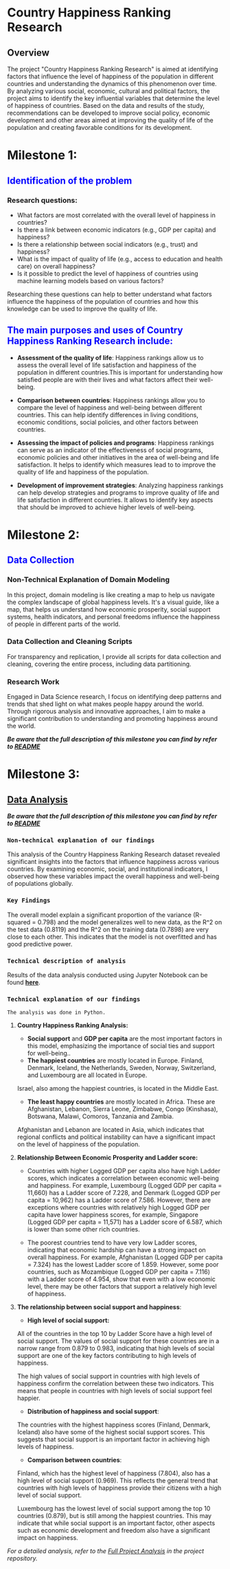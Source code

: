 # Country Happiness Ranking Research

## Overview

The project "Country Happiness Ranking Research" is aimed at identifying factors that influence the level of happiness of the population in different countries and understanding the dynamics of this phenomenon over time. By analyzing various social, economic, cultural and political factors, the project aims to identify the key influential variables that determine the level of happiness of countries. Based on the data and results of the study, recommendations can be developed to improve social policy, economic development and other areas aimed at improving the quality of life of the population and creating favorable conditions for its development. 

# Milestone 1: 
## <font color="blue">Identification of the problem</font>

### **Research questions**:
*	What factors are most correlated with the overall level of happiness in countries?
*	Is there a link between economic indicators (e.g., GDP per capita) and happiness?
*	Is there a relationship between social indicators (e.g., trust) and happiness?
*	What is the impact of quality of life (e.g., access to education and health care) on overall happiness?
*	Is it possible to predict the level of happiness of countries using machine learning models based on various factors?

Researching these questions can help to better understand what factors influence the happiness of the population of countries and how this knowledge can be used to improve the quality of life.


## <font color="blue">The main purposes and uses of Country Happiness Ranking Research include:</font>

* **Assessment of the quality of life**: Happiness rankings allow us to assess the overall level of life satisfaction and happiness of the population in different countries.This is important for understanding how satisfied people are with their lives and what factors affect their well-being.

* **Comparison between countries**: Happiness rankings allow you to compare the level of happiness and well-being between different countries. This can help identify differences in living conditions, economic conditions, social policies, and other factors between countries.

* **Assessing the impact of policies and programs**: Happiness rankings can serve as an indicator of the effectiveness of social programs, economic policies and other initiatives in the area of well-being and life satisfaction. It helps to identify which measures lead to to improve the quality of life and happiness of the population.

* **Development of improvement strategies**: Analyzing happiness rankings can help develop strategies and programs to improve quality of life and life satisfaction in different countries. It allows to identify key aspects that should be improved to achieve higher levels of well-being.


# Milestone 2: 

## <font color="blue">Data Collection</font>


### Non-Technical Explanation of Domain Modeling

In this project, domain modeling is like creating a map to help us navigate the complex landscape of global happiness levels. It's a visual guide, like a map, that helps us understand how economic prosperity, social support systems, health indicators, and personal freedoms influence the happiness of people in different parts of the world.

###  Data Collection and Cleaning Scripts

For transparency and replication, I provide all scripts for data collection and cleaning, covering the entire process, including data partitioning.

### Research Work
Engaged in Data Science research, I focus on identifying deep patterns and trends that shed light on what makes people happy around the world. Through rigorous analysis and innovative approaches, I aim to make a significant contribution to understanding and promoting happiness around the world.

**_Be aware that the full description of this milestone you can find by refer to [README](./milestone/milestone_2/README.md)_**

# Milestone 3: 

## [Data Analysis](./milestone/milestone_3)

**_Be aware that the full description of this milestone you can find by refer to [README](./milestone/milestone_3/README.md)_**

### `Non-technical explanation of our findings`

This analysis of the Country Happiness Ranking Research dataset revealed significant insights into the factors that influence happiness across various countries. By examining economic, social, and institutional indicators, I observed how these variables impact the overall happiness and well-being of populations globally.

### `Key Findings`

The overall model explain a significant proportion of the variance (R-squared = 0.798) and the  model generalizes well to new data, as the R^2 on the test data (0.8119) and the R^2 on the training data (0.7898) are very close to each other. This indicates that the model is not overfitted and has good predictive power.

### `Technical description of analysis`

Results of the data analysis conducted using Jupyter Notebook can be found [**here**](/milestone/milestone_3/analysis.ipynb).

### `Technical explanation of our findings`

    The analysis was done in Python.

1. **Country Happiness Ranking Analysis:**

   - **Social support** and **GDP per capita** are the most important factors in this model, emphasizing the importance of social ties and support for well-being..
   - **The happiest countries** are mostly located in Europe. Finland, Denmark, Iceland, the Netherlands, Sweden, Norway, Switzerland, and Luxembourg are all located in Europe.

   Israel, also among the happiest countries, is located in the Middle East.

   - **The least happy countries** are mostly located in Africa. These are Afghanistan, Lebanon, Sierra Leone, Zimbabwe, Congo (Kinshasa), Botswana, Malawi, Comoros, Tanzania and Zambia.

   Afghanistan and Lebanon are located in Asia, which indicates that regional conflicts and political instability can have a significant impact on the level of happiness of the population.

2. **Relationship Between Economic Prosperity and Ladder score:**
   - Countries with higher Logged GDP per capita also have high Ladder scores, which indicates a correlation between economic well-being and happiness. For example, Luxembourg (Logged GDP per capita = 11,660) has a Ladder score of 7.228, and Denmark (Logged GDP per capita = 10,962) has a Ladder score of 7.586. However, there are exceptions where countries with relatively high Logged GDP per capita have lower happiness scores, for example, Singapore (Logged GDP per capita = 11,571) has a Ladder score of 6.587, which is lower than some other rich countries.

   - The poorest countries tend to have very low Ladder scores, indicating that economic hardship can have a strong impact on overall happiness. For example, Afghanistan (Logged GDP per capita = 7.324) has the lowest Ladder score of 1.859.
   However, some poor countries, such as Mozambique (Logged GDP per capita = 7.116) with a Ladder score of 4.954, show that even with a low economic level, there may be other factors that support a relatively high level of happiness.

3.  **The relationship between social support and happiness**:

    - **High level of social support:**

    All of the countries in the top 10 by Ladder Score have a high level of social support. The values of social support for these countries are in a narrow range from 0.879 to 0.983, indicating that high levels of social support are one of the key factors contributing to high levels of happiness.

    The high values of social support in countries with high levels of happiness confirm the correlation between these two indicators. This means that people in countries with high levels of social support feel happier.

    - **Distribution of happiness and social support**:

    The countries with the highest happiness scores (Finland, Denmark, Iceland) also have some of the highest social support scores. This suggests that social support is an important factor in achieving high levels of happiness.

    - **Comparison between countries**:

     Finland, which has the highest level of happiness (7.804), also has a high level of social support (0.969). This reflects the general trend that countries with high levels of happiness provide their citizens with a high level of social support.

     Luxembourg has the lowest level of social support among the top 10 countries (0.879), but is still among the happiest countries. This may indicate that while social support is an important factor, other aspects such as economic development and freedom also have a significant impact on happiness.
   

_For a detailed analysis, refer to the [Full Project Analysis](./milestone/milestone_3/README.md) in the project repository._


